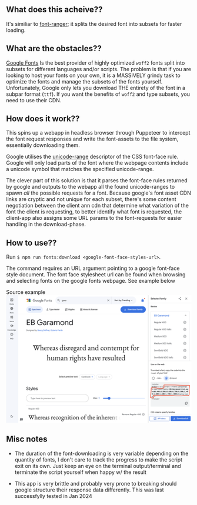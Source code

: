 ## What does this acheive??

It's similiar to [font-ranger](https://www.npmjs.com/package/font-ranger?activeTab=readme); it splits the desired font into subsets for faster loading.

## What are the obstacles??

[Google Fonts](https://fonts.google.com/) Is the best provider of highly optimized `woff2` fonts split into subsets for different languages and/or scripts. The problem is that if you are looking to host your fonts on your own, it is a MASSIVELY grindy task to optimize the fonts and manage the subsets of the fonts yourself. Unfortunately, Google only lets you download THE entirety of the font in a subpar format (`ttf`). If you want the benefits of `woff2` and type subsets, you need to use their CDN.

## How does it work??

This spins up a webapp in headless browser through Puppeteer to intercept
the font request responses and write the font-assets to the file system, essentially downloading them.

Google utilises the [unicode-range](https://developer.mozilla.org/en-US/docs/Web/CSS/@font-face/unicode-range) descriptor of the CSS font-face rule. Google will only load parts of the font where the webpage contents include a unicode symbol that matches the specified unicode-range.

The clever part of this solution is that it parses the font-face rules returned by google and outputs to the webapp all the found unicode-ranges to spawn *all* the possible requests for a font. Because google's font asset CDN links are cryptic and not unique for each subset, there's some content negotiation between the client ann cdn that determine what variation of the font the client is requesting, to better identify what font is requested, the client-app also assigns some URL params to the 
font-requests for easier handling in the download-phase.

## How to use??

Run `$ npm run fonts:download <google-font-face-styles-url>`.

The command requires an URL argument pointing to a google font-face style document. The font face stylesheet url can be found when browsing and selecting fonts on the google fonts webpage. See example below

Source example
![image info](./ga-font-source-example.png)

## Misc notes

- The duration of the font-downloading is very variable depending on the quantity of fonts, I don't care to track the progress to make the script exit on its own. Just keep an eye on the terminal output/terminal and terminate the script yourself when happy w/ the result

- This app is very brittle and probably very prone to breaking should google structure their response data differently. This was last successfylly tested in Jan 2024

